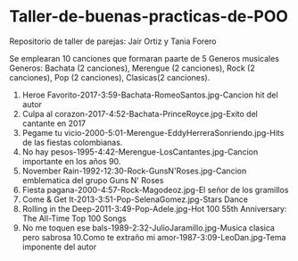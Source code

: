 # Taller-de-buenas-practicas-de-POO
Repositorio de taller de parejas: Jair Ortiz y Tania Forero

Se emplearan 10 canciones que formaran paarte de 5 Generos musicales
Generos: Bachata (2 canciones), Merengue (2 canciones), Rock (2 canciones), Pop (2 canciones), Clasicas(2 canciones).

1. Heroe Favorito-2017-3:59-Bachata-RomeoSantos.jpg-Cancion hit del autor
2. Culpa al corazon-2017-4:52-Bachata-PrinceRoyce.jpg-Exito del cantante en 2017
3. Pegame tu vicio-2000-5:01-Merengue-EddyHerreraSonriendo.jpg-Hits de las fiestas colombianas.
4. No hay pesos-1995-4:42-Merengue-LosCantantes.jpg-Cancion importante en los años 90.
5. November Rain-1992-12:30-Rock-GunsN'Roses.jpg-Cancion emblematica del grupo Guns N' Roses
6. Fiesta pagana-2000-4:57-Rock-Magodeoz.jpg-El señor de los gramillos
7. Come & Get It-2013-3:51-Pop-SelenaGomez.jpg-Stars Dance
8. Rolling in the Deep-2011-3:49-Pop-Adele.jpg-Hot 100 55th Anniversary: The All-Time Top 100 Songs
9. No me toquen ese bals-1989-2:32-JulioJaramillo.jpg-Musica clasica pero sabrosa
10.Como te extraño mi amor-1987-3:09-LeoDan.jpg-Tema imponente del autor
